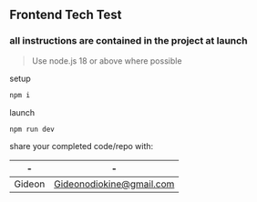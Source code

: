 ## Frontend Tech Test
### all instructions are contained in the project at launch

>Use node.js 18 or above where possible

setup
```bash
npm i
```
launch
```bash
npm run dev
```
share your completed code/repo with:

|-|-|
|-|-|
|Gideon|<Gideonodiokine@gmail.com>|

